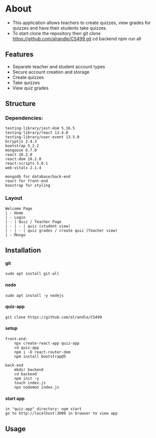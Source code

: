 # About
* This application allows teachers to create quizzes, view grades for quizzes and have their students take quizzes.
* To start clone the repository then 
    git clone https://github.com/alrandle/CS499.git
    cd backend
    npm run all
    

## Features

* Separate teacher and student account types
* Secure account creation and storage
* Create quizzes
* Take quizzes
* View quiz grades

## Structure

### Dependencies:
    testing-library/jest-dom 5.16.5
    testing-library/react 13.4.0
    testing-library/user-event 13.5.0
    bcryptjs 2.4.3
    bootstrap 5.2.2
    mongoose 6.7.0
    react 18.2.0
    react-dom 18.2.0
    react-scripts 5.0.1
    web-vitals 2.1.4

    mongodb for database/back-end
    react for front-end
    boostrap for styling

### Layout
    Welcome Page
    | - Home
    | - Login
    | - | Quiz / Teacher Page
    | - | - | quiz (student view)
    | - | - | quiz grades / create quiz (Teacher view)
    | - Mongo

## Installation

#### git
    sudo apt install git-all

#### node
    sudo apt install -y nodejs

#### quiz-app
    git clone https://github.com/alrandle/CS499

#### setup
    front-end:
        npx create-react-app quiz-app
        cd quiz-app
        npm i -D react-router-dom
        npm install bootstrap@5

    back-end
        mkdir backend
        cd backend
        npm init -y
        touch index.js
        npx nodemon index.js

#### start app
    in "quiz-app" directory: npm start
    go to http://localhost:3000 in browser to view app

## Usage
